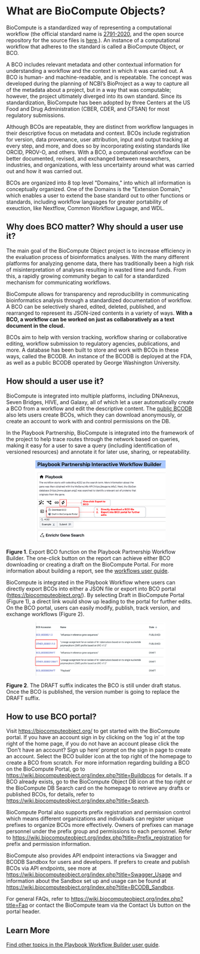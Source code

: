 # What are BioCompute Objects?

BioCompute is a standardized way of representing a computational workflow (the official standard name is [2791-2020](https://standards.ieee.org/ieee/2791/7337/), and the open source repository for the source files is [here](https://opensource.ieee.org/2791-object/ieee-2791-schema/).). An instance of a computational workflow that adheres to the standard is called a BioCompute Object, or BCO.

A BCO includes relevant metadata and other contextual information for understanding a workflow and the context in which it was carried out. A BCO is human- and machine-readable, and is repeatable. The concept was developed during the planning of NCBI’s BioProject as a way to capture all of the metadata about a project, but in a way that was computable; however, the project ultimately diverged into its own standard. Since its standardization, BioCompute has been adopted by three Centers at the US Food and Drug Administration (CBER, CDER, and CFSAN) for most regulatory submissions.

Although BCOs are repeatable, they are distinct from workflow languages in their descriptive focus on metadata and context. BCOs include registration for version, data provenance, user attribution, input and output tracking at every step, and more, and does so by incorporating existing standards like ORCID, PROV-O, and others. With a BCO, a computational workflow can be better documented, revised, and exchanged between researchers, industries, and organizations, with less uncertainty around what was carried out and how it was carried out.

BCOs are organized into 8 top level "Domains," into which all information is conceptually organized. One of the Domains is the "Extension Domain," which enables a user to extend the base standard out to other functions or standards, including workflow languages for greater portability of exeuction, like Nextflow, Common Workflow Laguage, and WDL.

## Why does BCO matter? Why should a user use it?

The main goal of the BioCompute Object project is to increase efficiency in the evaluation process of bioinformatics analyses. With the many different platforms for analyzing genome data, there has traditionally been a high risk of misinterpretation of analyses resulting in wasted time and funds. From this, a rapidly growing community began to call for a standardized mechanism for communicating workflows.

BioCompute allows for transparency and reproducibility in communicating bioinformatics analysis through a standardized documentation of workflow. A BCO can be selectively shared, edited, deleted, published, and rearranged to represent its JSON-ized contents in a variety of ways. **With a BCO, a workflow can be worked on just as collaboratively as a text document in the cloud.**

BCOs aim to help with version tracking, workflow sharing or collaborative editing, workflow submission to regulatory agencies, publications, and more. A database has been built to store and work with BCOs in these ways, called the BCODB. An instance of the BCODB is deployed at the FDA, as well as a public BCODB operated by George Washington University.

## How should a user use it?

BioCompute is integrated into multiple platforms, including DNAnexus, Seven Bridges, HIVE, and Galaxy, all of which let a user automatically create a BCO from a workflow and edit the descriptive content. The [public BCODB](https://biocomputeobject.org/) also lets users create BCOs, which they can download anonymously, or create an account to work with and control permissions on the DB.

In the Playbook Partnership, BioCompute is integrated into the framework of the project to help trace routes through the network based on queries, making it easy for a user to save a query (including identification of versioned resources) and annotate it for later use, sharing, or repeatability.

<p align="center">
  <img src="./figures/biocompute/figure1.png" width="350" title="Exporting a BCO from the Playbook Partnership Interactive Workflow Builder.">
</p>

**Figure 1**. Export BCO function on the Playbook Partnership Workflow Builder. The one-click button on the report can achieve either BCO downloading or creating a draft on the BioCompute Portal. For more information about building a report, see the [workflows user guide](./workflows.md).

BioCompute is integrated in the Playbook Workflow where users can directly export BCOs into either a JSON file or export into BCO portal (https://biocomputeobject.org/). By selecting Draft in BioCompute Portal (Figure 1), a direct link would show up leading to the portal for further edits. On the BCO portal, users can easily modify, publish, track version, and exchange workflows (Figure 2). 

<p align="center">
  <img src="./figures/biocompute/figure2.png" width="350" title="Published Objects vs. draft Objects.">
</p>

**Figure 2**. The DRAFT suffix indicates the BCO is still under draft status. Once the BCO is published, the version number is going to replace the DRAFT suffix. 

## How to use BCO portal? 
Visit https://biocomputeobject.org/ to get started with the BioCompute portal. If you have an account sign in by clicking on the ‘log in’ at the top right of the home page, if you do not have an account please click the ‘Don't have an account? Sign up here’ prompt on the sign in page to create an account. Select the BCO builder icon at the top right of the homepage to create a BCO from scratch. For more information regarding building a BCO on the BioCompute Portal, go to https://wiki.biocomputeobject.org/index.php?title=Buildbcos for details. If a BCO already exists, go to the BioCompute Object DB icon at the top right or the BioCompute DB Search card on the homepage to retrieve any drafts or published BCOs, for details, refer to https://wiki.biocomputeobject.org/index.php?title=Search. 

BioCompute Portal also supports prefix registration and permission control which means different organizations and individuals can register unique prefixes to organize BCOs more effectively. Owners of prefixes can manage personnel under the prefix group and permissions to each personnel. Refer to https://wiki.biocomputeobject.org/index.php?title=Prefix_registration for prefix and permission information. 

BioCompute also provides API endpoint interactions via Swagger and BCODB Sandbox for users and developers. If prefers to create and publish BCOs via API endpoints, see more at https://wiki.biocomputeobject.org/index.php?title=Swagger_Usage and information about the Sandbox set up and usage can be found at https://wiki.biocomputeobject.org/index.php?title=BCODB_Sandbox. 

For general FAQs, refer to https://wiki.biocomputeobject.org/index.php?title=Faq or contact the BioCompute team via the Contact Us button on the portal header. 

## Learn More

[Find other topics in the Playbook Workflow Builder user guide](./index.md).
